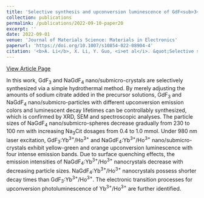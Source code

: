 ```yaml
---
title: 'Selective synthesis and upconversion luminescence of GdF<sub>3</sub> and NaGdF<sub>4</sub> nano/submicro-crystals doped with Yb<sup>3+</sup>/Ho<sup>3+</sup>'
collection: publications
permalink: /publications/2022-09-10-paper20
excerpt: ''
date: 2022-09-01
venue: 'Journal of Materials Science: Materials in Electronics'
paperurl: 'https://doi.org/10.1007/s10854-022-08904-4'
citation: '<b>A. Li</b>, X. Li, Y. Guo, <i>et al</i>. &quot;Selective synthesis and upconversion luminescence of GdF<sub>3</sub> and NaGdF<sub>4</sub> nano/submicro-crystals doped with Yb<sup>3+</sup>/Ho<sup>3+</sup>&quot;, <i>Journal of Materials Science: Materials in Electronics</i>, 2022, 33(26): 20992-20999.'
---
```

[View Article Page](https://link.springer.com/article/10.1007/s10854-022-08904-4)

In this work, GdF<sub>3</sub> and NaGdF<sub>4</sub> nano/submicro-crystals are selectively synthesized via a simple hydrothermal method. By merely adjusting the amounts of sodium citrate added in the precursor solutions, GdF<sub>3</sub> and NaGdF<sub>4</sub> nano/submicro-particles with different upconversion emission colors and luminescent decay lifetimes can be controllably synthesized, which is confirmed by XRD, SEM and spectroscopic analyses. The particle sizes of NaGdF<sub>4</sub> nano/submicro-spheres decrease gradually from 230 to 100 nm with increasing Na<sub>3</sub>Cit dosages from 0.4 to 1.0 mmol. Under 980 nm laser excitation, GdF<sub>3</sub>:Yb<sup>3+</sup>/Ho<sup>3+</sup> and NaGdF<sub>4</sub>:Yb<sup>3+</sup>/Ho<sup>3+</sup> nano/submicro-crystals exhibit yellow-green and orange upconversion luminescence with four intense emission bands. Due to surface quenching effects, the emission intensities of NaGdF<sub>4</sub>:Yb<sup>3+</sup>/Ho<sup>3+</sup> nanocrystals decrease with decreasing particle sizes. NaGdF<sub>4</sub>:Yb<sup>3+</sup>/Ho<sup>3+</sup> nanocrystals possess shorter decay times than GdF<sub>3</sub>:Yb<sup>3+</sup>/Ho<sup>3+</sup>. The electronic transition processes for upconversion photoluminescence of Yb<sup>3+</sup>/Ho<sup>3+</sup> are further identified.

